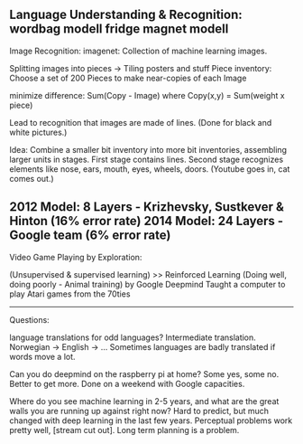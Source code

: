 Language Understanding & Recognition:
wordbag modell
fridge magnet modell
-------------------------------------------------
Image Recognition:
imagenet: Collection of machine learning images.

Splitting images into pieces -> Tiling posters and stuff
Piece inventory:
Choose a set of 200 Pieces to make near-copies of each Image

minimize difference: Sum(Copy - Image)
where Copy(x,y) = Sum(weight x piece)

Lead to recognition that images are made of lines. (Done for black and white pictures.)

Idea: Combine a smaller bit inventory into more bit inventories, assembling larger units in stages.
First stage contains lines.
Second stage recognizes elements like nose, ears, mouth, eyes, wheels, doors.
(Youtube goes in, cat comes out.)

2012 Model: 8 Layers - Krizhevsky, Sustkever & Hinton (16% error rate)
2014 Model: 24 Layers - Google team (6% error rate)
--------------------------------------------------
Video Game Playing by Exploration:

(Unsupervised & supervised learning) >> Reinforced Learning (Doing well, doing poorly - Animal training)
by Google Deepmind
Taught a computer to play Atari games from the 70ties

-----------------------------------------------------
Questions:

language translations for odd languages?
Intermediate translation. Norwegian -> English -> ...
Sometimes languages are badly translated if words move a lot.

Can you do deepmind on the raspberry pi at home?
Some yes, some no. Better to get more. Done on a weekend with Google capacities.

Where do you see machine learning in 2-5 years, and what are the great walls you are running up against right now?
Hard to predict, but much changed with deep learning in the last few years. Perceptual problems work pretty well,
[stream cut out]. Long term planning is a problem.
